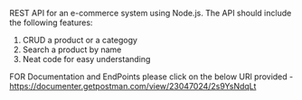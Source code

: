 REST API for an e-commerce system using Node.js. The API should include the following features:
1. CRUD a product or a categogy
2. Search a product by name
3. Neat code for easy understanding

FOR Documentation and EndPoints please click on the below URl provided - 
https://documenter.getpostman.com/view/23047024/2s9YsNdqLt
